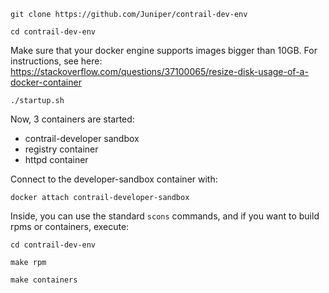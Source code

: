 `git clone https://github.com/Juniper/contrail-dev-env`

`cd contrail-dev-env`

Make sure that your docker engine supports images bigger than 10GB. For instructions,
see here: https://stackoverflow.com/questions/37100065/resize-disk-usage-of-a-docker-container

`./startup.sh`

Now, 3 containers are started:
* contrail-developer sandbox
* registry container
* httpd container

Connect to the developer-sandbox container with:

`docker attach contrail-developer-sandbox`

Inside, you can use the standard `scons` commands, and if you want to build rpms or containers,
execute: 

`cd contrail-dev-env`

`make rpm`

`make containers`
